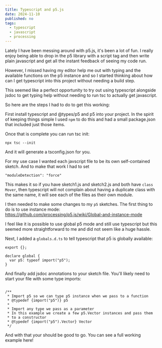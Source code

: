 ```yaml
---
title: Typescript and p5.js
date: 2024-11-10
published: no
tags:
  - typescript
  - javascript
  - processing
---
```


Lately I have been messing around with p5.js, it's been a lot of fun. I really
enjoy being able to drop in the p5 library with a script tag and then write
plain javascript and get all the instant feedback of seeing my code run.

However, I missed having my editor help me out with typing and the available
functions on the p5 instance and so I started thinking about how can I get
typescript into this project without needing a build step.

This seemed like a perfect opportunity to try out using typescript alongside
jsdoc to get typing help without needing to run tsc to actually get javascript.

So here are the steps I had to do to get this working:

First install typescript and @types/p5 and p5 into your project. In the spirit
of keeping things simple I used `npm` to do this and had a small package.json
that included just those items.

Once that is complete you can run tsc init:

```
npx tsc --init
```

And it will generate a tsconfig.json for you.

For my use case I wanted each javscript file to be its own self-contained
sketch. And to make that work I had to set

`"moduleDetection": "force"`

This makes it so if you have sketch1.js and sketch2.js and both have
`class Mover`, then typescript will not complain about having a duplicate class
with the same name, it will see each of the files as their own module.

I then needed to make some changes to my `p5` sketches. The first thing to do is
to use instance mode:
https://github.com/processing/p5.js/wiki/Global-and-instance-mode

I feel like it is possible to use global p5 mode and still use typescript but
this seemed more straightforward to me and did not seem like a huge hassle.

Next, I added a `globals.d.ts` to tell typescript that p5 is globally available:

```
export {};

declare global {
  var p5: typeof import("p5");
}
```

And finally add jsdoc annotations to your sketch file. You'll likely need to
start your file with some type imports:

```

/**
 * Import p5 so we can type p5 instance when we pass to a function
 * @typedef {import("p5")} p5
 *
 * Import any type we pass as a parameter
 * In this example we create a few p5.Vector instances and pass them
 * to a constructor
 * @typedef {import("p5").Vector} Vector
 */
```

And with that your should be good to go. You can see a full working example
here!
